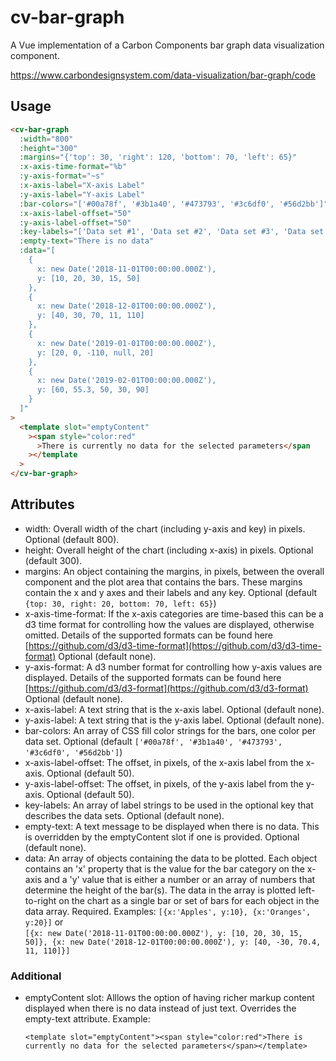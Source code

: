 # cv-bar-graph

A Vue implementation of a Carbon Components bar graph data visualization component.

https://www.carbondesignsystem.com/data-visualization/bar-graph/code

## Usage

```html
<cv-bar-graph
  :width="800"
  :height="300"
  :margins="{'top': 30, 'right': 120, 'bottom': 70, 'left': 65}"
  :x-axis-time-format="%b"
  :y-axis-format="~s"
  :x-axis-label="X-axis Label"
  :y-axis-label="Y-axis Label"
  :bar-colors="['#00a78f', '#3b1a40', '#473793', '#3c6df0', '#56d2bb']"
  :x-axis-label-offset="50"
  :y-axis-label-offset="50"
  :key-labels="['Data set #1', 'Data set #2', 'Data set #3', 'Data set #4', 'Data set #5']"
  :empty-text="There is no data"
  :data="[
    {
      x: new Date('2018-11-01T00:00:00.000Z'),
      y: [10, 20, 30, 15, 50]
    },
    {
      x: new Date('2018-12-01T00:00:00.000Z'),
      y: [40, 30, 70, 11, 110]
    },
    {
      x: new Date('2019-01-01T00:00:00.000Z'),
      y: [20, 0, -110, null, 20]
    },
    {
      x: new Date('2019-02-01T00:00:00.000Z'),
      y: [60, 55.3, 50, 30, 90]
    }
  ]"
>
  <template slot="emptyContent"
    ><span style="color:red"
      >There is currently no data for the selected parameters</span
    ></template
  >
</cv-bar-graph>
```

## Attributes

- width: Overall width of the chart (including y-axis and key) in pixels. Optional (default 800).
- height: Overall height of the chart (including x-axis) in pixels. Optional (default 300).
- margins: An object containing the margins, in pixels, between the overall component and the plot area that contains
  the bars. These margins contain the x and y axes and their labels and any key. Optional (default `{top: 30, right: 20, bottom: 70, left: 65}`)
- x-axis-time-format: If the x-axis categories are time-based this can be a d3
  time format for controlling how the values are displayed, otherwise omitted.
  Details of the supported formats can be found here
  [https://github.com/d3/d3-time-format](https://github.com/d3/d3-time-format)
  Optional (default none).
- y-axis-format: A d3 number format for controlling how y-axis values are displayed.
  Details of the supported formats can be found here
  [https://github.com/d3/d3-format](https://github.com/d3/d3-format)
  Optional (default none).
- x-axis-label: A text string that is the x-axis label. Optional (default none).
- y-axis-label: A text string that is the y-axis label. Optional (default none).
- bar-colors: An array of CSS fill color strings for the bars, one color per data set. Optional (default `['#00a78f', '#3b1a40', '#473793', '#3c6df0', '#56d2bb']`)
- x-axis-label-offset: The offset, in pixels, of the x-axis label from the x-axis. Optional (default 50).
- y-axis-label-offset: The offset, in pixels, of the y-axis label from the y-axis. Optional (default 50).
- key-labels: An array of label strings to be used in the optional key that describes the data sets. Optional (default none).
- empty-text: A text message to be displayed when there is no data. This is overridden by the emptyContent slot if one is provided. Optional (default none).
- data: An array of objects containing the data to be plotted. Each object contains an 'x'
  property that is the value for the bar category on the x-axis and a 'y' value that is either a number or an array of numbers that determine the height of the bar(s).
  The data in the array is plotted left-to-right on the chart as a single bar or set of bars for each object in the data array. Required.
  Examples: `[{x:'Apples', y:10}, {x:'Oranges', y:20}]` or  
  `[{x: new Date('2018-11-01T00:00:00.000Z'), y: [10, 20, 30, 15, 50]}, {x: new Date('2018-12-01T00:00:00.000Z'), y: [40, -30, 70.4, 11, 110]}]`

### Additional

- emptyContent slot: Alllows the option of having richer markup content displayed when there is no data instead of just text.
  Overrides the empty-text attribute. Example:
  ```
  <template slot="emptyContent"><span style="color:red">There is currently no data for the selected parameters</span></template>
  ```
